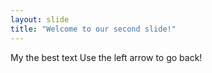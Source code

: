 ```yaml
---
layout: slide
title: "Welcome to our second slide!"
---
```

My the best text
Use the left arrow to go back!

